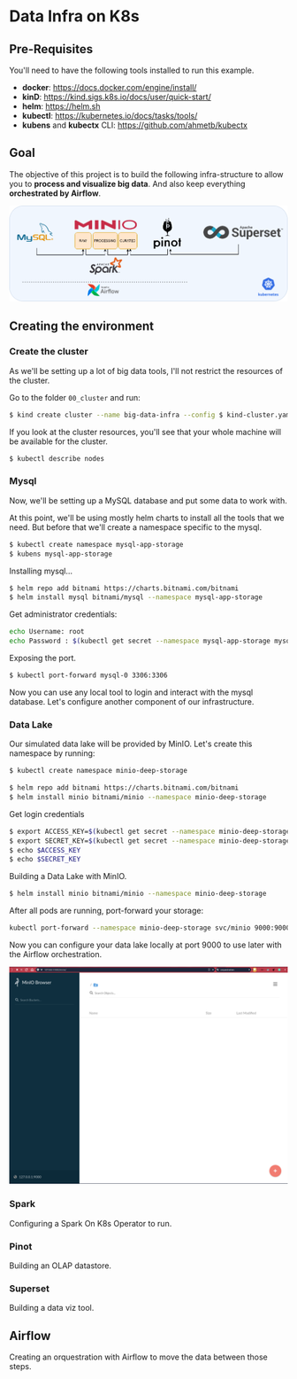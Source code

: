 # Data Infra on K8s

## Pre-Requisites

You'll need to have the following tools installed to run this example.

- **docker**: https://docs.docker.com/engine/install/
- **kinD**: https://kind.sigs.k8s.io/docs/user/quick-start/
- **helm**: https://helm.sh
- **kubectl**: https://kubernetes.io/docs/tasks/tools/
- **kubens** and **kubectx** CLI: https://github.com/ahmetb/kubectx


## Goal

The objective of this project is to build the following infra-structure to allow you to **process and visualize big data**. And also keep everything **orchestrated by Airflow**.

![big-data-infra](imgs/data-infra-demo.png)


## Creating the environment

### Create the cluster

As we'll be setting up a lot of big data tools, I'll not restrict the resources of the cluster.

Go to the folder `00_cluster` and run:

```bash
$ kind create cluster --name big-data-infra --config $ kind-cluster.yaml
```

If you look at the cluster resources, you'll see that your whole machine will be available for the cluster.

```bash
$ kubectl describe nodes
```

### Mysql 

Now, we'll be setting up a MySQL database and put some data to work with.

At this point, we'll be using mostly helm charts to install all the tools that we need. But before that we'll create a namespace specific to the mysql.

```bash
$ kubectl create namespace mysql-app-storage
$ kubens mysql-app-storage
```

Installing mysql...

```bash
$ helm repo add bitnami https://charts.bitnami.com/bitnami
$ helm install mysql bitnami/mysql --namespace mysql-app-storage
```

Get administrator credentials:

```bash
echo Username: root
echo Password : $(kubectl get secret --namespace mysql-app-storage mysql -o jsonpath="{.data.mysql-root-password}" | base64 --decode)
```

Exposing the port.

```bash
$ kubectl port-forward mysql-0 3306:3306
```

Now you can use any local tool to login and interact with the mysql database. Let's configure another component of our infrastructure.


### Data Lake

Our simulated data lake will be provided by MinIO. Let's create this namespace by running:

```bash
$ kubectl create namespace minio-deep-storage
```

```bash
$ helm repo add bitnami https://charts.bitnami.com/bitnami
$ helm install minio bitnami/minio --namespace minio-deep-storage
```

Get login credentials

```bash
$ export ACCESS_KEY=$(kubectl get secret --namespace minio-deep-storage minio -o jsonpath="{.data.access-key}" | base64 --decode)
$ export SECRET_KEY=$(kubectl get secret --namespace minio-deep-storage minio -o jsonpath="{.data.secret-key}" | base64 --decode)
$ echo $ACCESS_KEY
$ echo $SECRET_KEY
```

Building a Data Lake with MinIO.

```bash
$ helm install minio bitnami/minio --namespace minio-deep-storage
```

After all pods are running, port-forward your storage:

```bash
kubectl port-forward --namespace minio-deep-storage svc/minio 9000:9000
```

Now you can configure your data lake locally at port 9000 to use later with the Airflow orchestration.

![minio](imgs/minio.png)

### Spark

Configuring a Spark On K8s Operator to run.


### Pinot

Building an OLAP datastore.


### Superset

Building a data viz tool.


## Airflow

Creating an orquestration with Airflow to move the data between those steps.